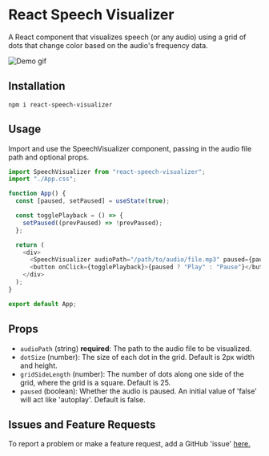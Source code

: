 # React Speech Visualizer

A React component that visualizes speech (or any audio) using a grid of dots that change color based on the audio's frequency data.

![Demo gif](https://media0.giphy.com/media/v1.Y2lkPTc5MGI3NjExazVraXkwZzNwbXNpYnV0YzVjc2cyOTl3bnRxOTFnMHpzcWw5NjNxcyZlcD12MV9pbnRlcm5hbF9naWZfYnlfaWQmY3Q9Zw/B6RgVP6z1VdFiQF2ef/giphy.gif)

## Installation

```shell
npm i react-speech-visualizer
```

## Usage

Import and use the SpeechVisualizer component, passing in the audio file path and optional props.

```typescript
import SpeechVisualizer from "react-speech-visualizer";
import "./App.css";

function App() {
  const [paused, setPaused] = useState(true);

  const togglePlayback = () => {
    setPaused((prevPaused) => !prevPaused);
  };

  return (
    <div>
      <SpeechVisualizer audioPath="/path/to/audio/file.mp3" paused={paused} />
      <button onClick={togglePlayback}>{paused ? "Play" : "Pause"}</button>
    </div>
  );
}

export default App;
```

## Props

- `audioPath` (string) **required**: The path to the audio file to be visualized.
- `dotSize` (number): The size of each dot in the grid. Default is 2px width and height.
- `gridSideLength` (number): The number of dots along one side of the grid, where the grid is a square. Default is 25.
- `paused` (boolean): Whether the audio is paused. An initial value of 'false' will act like 'autoplay'. Default is false.

## Issues and Feature Requests

To report a problem or make a feature request, add a GitHub 'issue' [here.](https://github.com/MichaelMilstead/react-speech-visualizer/issues/new)
